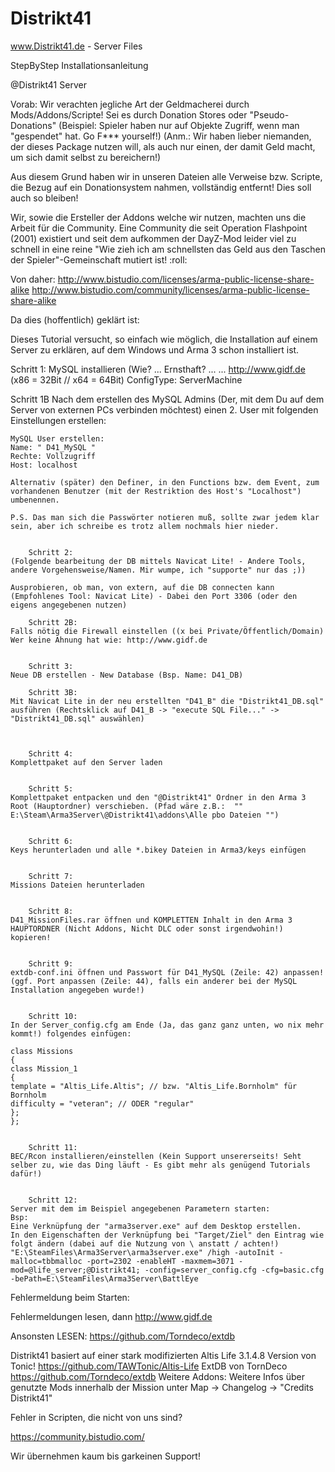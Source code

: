# Distrikt41
www.Distrikt41.de - Server Files



StepByStep Installationsanleitung

@Distrikt41 Server



Vorab:
Wir verachten jegliche Art der Geldmacherei durch Mods/Addons/Scripte!
Sei es durch Donation Stores oder "Pseudo-Donations" (Beispiel: Spieler haben nur auf Objekte Zugriff, wenn man "gespendet" hat. Go F*** yourself!) (Anm.: Wir haben lieber niemanden, der dieses Package nutzen will, als auch nur einen, der damit Geld macht, um sich damit selbst zu bereichern!)


Aus diesem Grund haben wir in unseren Dateien alle Verweise bzw. Scripte, die Bezug auf ein Donationsystem nahmen, vollständig entfernt! Dies soll auch so bleiben!


Wir, sowie die Ersteller der Addons welche wir nutzen, machten uns die Arbeit für die Community.
Eine Community die seit Operation Flashpoint (2001) existiert und seit dem aufkommen der DayZ-Mod leider viel zu schnell in eine reine "Wie zieh ich am schnellsten das Geld aus den Taschen der Spieler"-Gemeinschaft mutiert ist!  :roll: 


Von daher:
http://www.bistudio.com/licenses/arma-public-license-share-alike
http://www.bistudio.com/community/licenses/arma-public-license-share-alike



Da dies (hoffentlich) geklärt ist:

Dieses Tutorial versucht, so einfach wie möglich, die Installation auf einem Server zu erklären, auf dem Windows und Arma 3 schon installiert ist.


Schritt 1:
	MySQL installieren (Wie? ... Ernsthaft? ... ... http://www.gidf.de (x86 = 32Bit // x64 = 64Bit)
	ConfigType: ServerMachine


Schritt 1B
	Nach dem erstellen des MySQL Admins (Der, mit dem Du auf dem Server von externen PCs verbinden möchtest) einen 2. User mit folgenden Einstellungen erstellen:

	MySQL User erstellen:
	Name: " D41_MySQL "
	Rechte: Vollzugriff
	Host: localhost

	Alternativ (später) den Definer, in den Functions bzw. dem Event, zum vorhandenen Benutzer (mit der Restriktion des Host's "Localhost") umbenennen.
	
	P.S. Das man sich die Passwörter notieren muß, sollte zwar jedem klar sein, aber ich schreibe es trotz allem nochmals hier nieder.


		Schritt 2:
	(Folgende bearbeitung der DB mittels Navicat Lite! - Andere Tools, andere Vorgehensweise/Namen. Mir wumpe, ich "supporte" nur das ;))

	Ausprobieren, ob man, von extern, auf die DB connecten kann (Empfohlenes Tool: Navicat Lite) - Dabei den Port 3306 (oder den eigens angegebenen nutzen)

		Schritt 2B:
	Falls nötig die Firewall einstellen ((x bei Private/Öffentlich/Domain)
	Wer keine Ahnung hat wie: http://www.gidf.de


		Schritt 3:
	Neue DB erstellen - New Database (Bsp. Name: D41_DB)

		Schritt 3B:
	Mit Navicat Lite in der neu erstellten "D41_B" die "Distrikt41_DB.sql" ausführen (Rechtsklick auf D41_B -> "execute SQL File..." -> "Distrikt41_DB.sql" auswählen)



		Schritt 4:
	Komplettpaket auf den Server laden


		Schritt 5:
	Komplettpaket entpacken und den "@Distrikt41" Ordner in den Arma 3 Root (Hauptordner) verschieben. (Pfad wäre z.B.:  "" E:\Steam\Arma3Server\@Distrikt41\addons\Alle pbo Dateien "")


		Schritt 6:
	Keys herunterladen und alle *.bikey Dateien in Arma3/keys einfügen


		Schritt 7:
	Missions Dateien herunterladen


		Schritt 8:
	D41_MissionFiles.rar öffnen und KOMPLETTEN Inhalt in den Arma 3 HAUPTORDNER (Nicht Addons, Nicht DLC oder sonst irgendwohin!) kopieren!


		Schritt 9:
	extdb-conf.ini öffnen und Passwort für D41_MySQL (Zeile: 42) anpassen! (ggf. Port anpassen (Zeile: 44), falls ein anderer bei der MySQL Installation angegeben wurde!)


		Schritt 10:
	In der Server_config.cfg am Ende (Ja, das ganz ganz unten, wo nix mehr kommt!) folgendes einfügen:

	class Missions
	{
	class Mission_1
	{
	template = "Altis_Life.Altis"; // bzw. "Altis_Life.Bornholm" für Bornholm
	difficulty = "veteran"; // ODER "regular"
	};
	};


		Schritt 11:
	BEC/Rcon installieren/einstellen (Kein Support unsererseits! Seht selber zu, wie das Ding läuft - Es gibt mehr als genügend Tutorials dafür!)


		Schritt 12:
	Server mit dem im Beispiel angegebenen Parametern starten:
	Bsp:
	Eine Verknüpfung der "arma3server.exe" auf dem Desktop erstellen.
	In den Eigenschaften der Verknüpfung bei "Target/Ziel" den Eintrag wie folgt ändern (dabei auf die Nutzung von \ anstatt / achten!)
	"E:\SteamFiles\Arma3Server\arma3server.exe" /high -autoInit -malloc=tbbmalloc -port=2302 -enableHT -maxmem=3071 -mod=@life_server;@Distrikt41; -config=server_config.cfg -cfg=basic.cfg -bePath=E:\SteamFiles\Arma3Server\BattlEye



Fehlermeldung beim Starten:


Fehlermeldungen lesen, dann http://www.gidf.de

Ansonsten LESEN:
https://github.com/Torndeco/extdb



Distrikt41 basiert auf einer stark modifizierten Altis Life 3.1.4.8 Version von Tonic!
https://github.com/TAWTonic/Altis-Life
ExtDB von TornDeco
https://github.com/Torndeco/extdb
Weitere Addons:
Weitere Infos über genutzte Mods innerhalb der Mission unter Map -> Changelog -> "Credits Distrikt41"




Fehler in Scripten, die nicht von uns sind?

https://community.bistudio.com/

Wir übernehmen kaum bis garkeinen Support!
